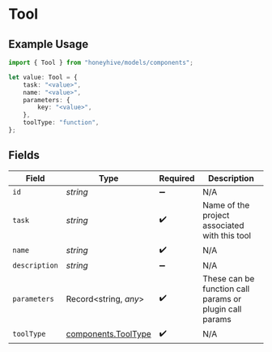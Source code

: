 # Tool

## Example Usage

```typescript
import { Tool } from "honeyhive/models/components";

let value: Tool = {
    task: "<value>",
    name: "<value>",
    parameters: {
        key: "<value>",
    },
    toolType: "function",
};
```

## Fields

| Field                                                      | Type                                                       | Required                                                   | Description                                                |
| ---------------------------------------------------------- | ---------------------------------------------------------- | ---------------------------------------------------------- | ---------------------------------------------------------- |
| `id`                                                       | *string*                                                   | :heavy_minus_sign:                                         | N/A                                                        |
| `task`                                                     | *string*                                                   | :heavy_check_mark:                                         | Name of the project associated with this tool              |
| `name`                                                     | *string*                                                   | :heavy_check_mark:                                         | N/A                                                        |
| `description`                                              | *string*                                                   | :heavy_minus_sign:                                         | N/A                                                        |
| `parameters`                                               | Record<string, *any*>                                      | :heavy_check_mark:                                         | These can be function call params or plugin call params    |
| `toolType`                                                 | [components.ToolType](../../models/components/tooltype.md) | :heavy_check_mark:                                         | N/A                                                        |